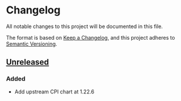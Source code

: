# Changelog

All notable changes to this project will be documented in this file.

The format is based on [Keep a Changelog](https://keepachangelog.com/en/1.0.0/),
and this project adheres to [Semantic Versioning](https://semver.org/spec/v2.0.0.html).

## [Unreleased]

### Added

- Add upstream CPI chart at 1.22.6

[Unreleased]: https://github.com/giantswarm/cloud-provider-vsphere-app/tree/main
